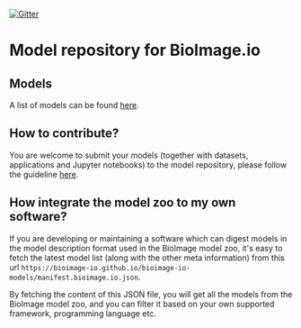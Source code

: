[![Gitter](https://badges.gitter.im/bioimage-io/community.svg)](https://gitter.im/bioimage-io/community?utm_source=badge&utm_medium=badge&utm_campaign=pr-badge)

# Model repository for BioImage.io


## Models

A list of models can be found [here](./src/manifest.bioimage.io.yaml).

## How to contribute?

You are welcome to submit your models (together with datasets, applications and Jupyter notebooks) to the model repository, please follow the guideline [here](https://bioimage.io/#/?show=contribute).

## How integrate the model zoo to my own software?

If you are developing or maintaining a software which can digest models in the model description format used in the BioImage model zoo, it's easy to fetch the latest model list (along with the other meta information) from this url `https://bioimage-io.github.io/bioimage-io-models/manifest.bioimage.io.json`. 

By fetching the content of this JSON file, you will get all the models from the BioImage model zoo, and you can filter it based on your own supported framework, programming language etc.